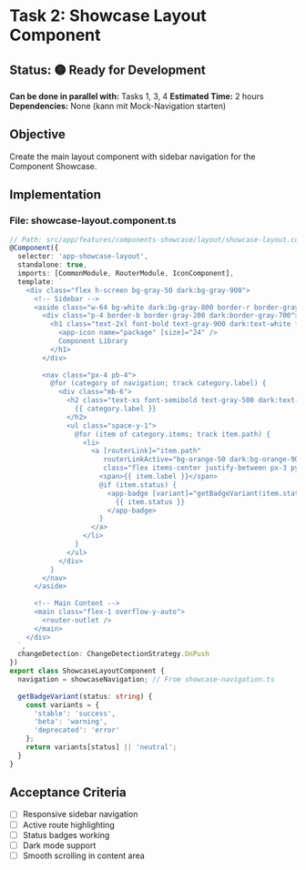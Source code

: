 # Task 2: Showcase Layout Component

## Status: 🟡 Ready for Development
**Can be done in parallel with:** Tasks 1, 3, 4
**Estimated Time:** 2 hours
**Dependencies:** None (kann mit Mock-Navigation starten)

## Objective
Create the main layout component with sidebar navigation for the Component Showcase.

## Implementation

### File: showcase-layout.component.ts
```typescript
// Path: src/app/features/components-showcase/layout/showcase-layout.component.ts
@Component({
  selector: 'app-showcase-layout',
  standalone: true,
  imports: [CommonModule, RouterModule, IconComponent],
  template: `
    <div class="flex h-screen bg-gray-50 dark:bg-gray-900">
      <!-- Sidebar -->
      <aside class="w-64 bg-white dark:bg-gray-800 border-r border-gray-200 dark:border-gray-700 overflow-y-auto">
        <div class="p-4 border-b border-gray-200 dark:border-gray-700">
          <h1 class="text-2xl font-bold text-gray-900 dark:text-white flex items-center gap-2">
            <app-icon name="package" [size]="24" />
            Component Library
          </h1>
        </div>
        
        <nav class="px-4 pb-4">
          @for (category of navigation; track category.label) {
            <div class="mb-6">
              <h2 class="text-xs font-semibold text-gray-500 dark:text-gray-400 uppercase tracking-wider mb-2">
                {{ category.label }}
              </h2>
              <ul class="space-y-1">
                @for (item of category.items; track item.path) {
                  <li>
                    <a [routerLink]="item.path"
                       routerLinkActive="bg-orange-50 dark:bg-orange-900/20 text-orange-600 dark:text-orange-400"
                       class="flex items-center justify-between px-3 py-2 text-sm font-medium rounded-md hover:bg-gray-100 dark:hover:bg-gray-700 text-gray-700 dark:text-gray-300">
                      <span>{{ item.label }}</span>
                      @if (item.status) {
                        <app-badge [variant]="getBadgeVariant(item.status)" size="sm">
                          {{ item.status }}
                        </app-badge>
                      }
                    </a>
                  </li>
                }
              </ul>
            </div>
          }
        </nav>
      </aside>
      
      <!-- Main Content -->
      <main class="flex-1 overflow-y-auto">
        <router-outlet />
      </main>
    </div>
  `,
  changeDetection: ChangeDetectionStrategy.OnPush
})
export class ShowcaseLayoutComponent {
  navigation = showcaseNavigation; // From showcase-navigation.ts
  
  getBadgeVariant(status: string) {
    const variants = {
      'stable': 'success',
      'beta': 'warning', 
      'deprecated': 'error'
    };
    return variants[status] || 'neutral';
  }
}
```

## Acceptance Criteria
- [ ] Responsive sidebar navigation
- [ ] Active route highlighting
- [ ] Status badges working
- [ ] Dark mode support
- [ ] Smooth scrolling in content area
